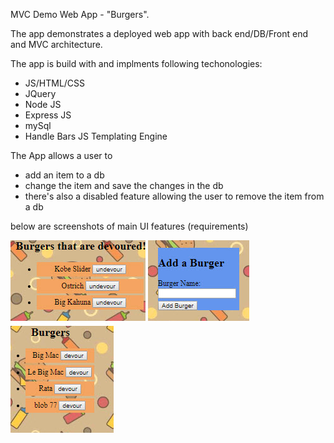 MVC Demo Web App - "Burgers".

The app demonstrates a deployed web app with back end/DB/Front end and MVC architecture.

The app is build with and implments following techonologies:

- JS/HTML/CSS
- JQuery
- Node JS
- Express JS
- mySql
- Handle Bars JS Templating Engine

The App allows a user to
 
- add an item to a db
- change the item and save the changes in the db
- there's also a disabled feature allowing the user to remove the item from a db

below are screenshots of main UI features (requirements)


![alt text](./rme1.jpg)
![alt text](./rme2.jpg)
![alt text](./rme3.jpg)